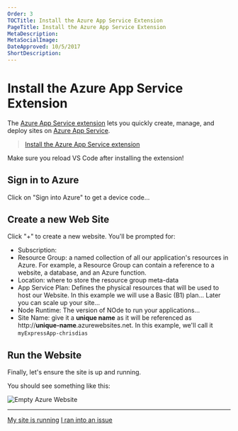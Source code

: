 ```yaml
---
Order: 3
TOCTitle: Install the Azure App Service Extension
PageTitle: Install the Azure App Service Extension
MetaDescription:
MetaSocialImage:
DateApproved: 10/5/2017
ShortDescription:
---
```

# Install the Azure App Service Extension

The [Azure App Service extension](https://marketplace.visualstudio.com/items?itemName=ms-azuretools.vscode-azureappservice) lets you quickly create, manage, and deploy sites on [Azure App Service](https://azure.microsoft.com/en-us/services/app-service/).

> <a class="tutorial-install-extension-btn" href="vscode:extension/ms-azuretools.vscode-azureappservice">Install the Azure App Service extension</a>

Make sure you reload VS Code after installing the extension!

## Sign in to Azure

Click on "Sign into Azure" to get a device code...

## Create a new Web Site

Click "+" to create a new website. You'll be prompted for:

* Subscription:
* Resource Group: a named collection of all our application's resources in Azure. For example, a Resource Group can contain a reference to a website, a database, and an Azure function.
* Location: where to store the resource group meta-data
* App Service Plan: Defines the physical resources that will be used to host our Website. In this example we will use a Basic (B1) plan... Later you can scale up your site...
* Node Runtime: The version of NOde to run your applications...
* Site Name:  give it a **unique name** as it will be referenced as http://**unique-name**.azurewebsites.net. In this example, we'll call it `myExpressApp-chrisdias`

## Run the Website

Finally, let's ensure the site is up and running.

You should see something like this:

![Empty Azure Website](nodejs-deployment_emptyazuresite.png)

----

<a class="tutorial-next-btn" href="/tutorials/nodejs-deployment/deploy-website">My site is running</a> <a class="tutorial-feedback-btn" onclick="reportIssue('node-deployment', 'create-website')" href="javascript:void(0)">I ran into an issue</a>
